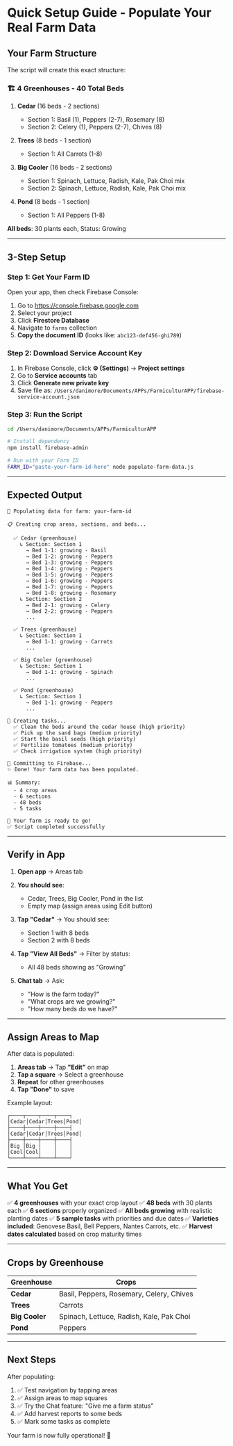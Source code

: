 # Quick Setup Guide - Populate Your Real Farm Data

## Your Farm Structure

The script will create this exact structure:

### 🏗️ **4 Greenhouses - 40 Total Beds**

1. **Cedar** (16 beds - 2 sections)
   - Section 1: Basil (1), Peppers (2-7), Rosemary (8)
   - Section 2: Celery (1), Peppers (2-7), Chives (8)

2. **Trees** (8 beds - 1 section)
   - Section 1: All Carrots (1-8)

3. **Big Cooler** (16 beds - 2 sections)
   - Section 1: Spinach, Lettuce, Radish, Kale, Pak Choi mix
   - Section 2: Spinach, Lettuce, Radish, Kale, Pak Choi mix

4. **Pond** (8 beds - 1 section)
   - Section 1: All Peppers (1-8)

**All beds**: 30 plants each, Status: Growing

---

## 3-Step Setup

### Step 1: Get Your Farm ID

Open your app, then check Firebase Console:
1. Go to https://console.firebase.google.com
2. Select your project
3. Click **Firestore Database**
4. Navigate to `farms` collection
5. **Copy the document ID** (looks like: `abc123-def456-ghi789`)

### Step 2: Download Service Account Key

1. In Firebase Console, click **⚙️ (Settings)** → **Project settings**
2. Go to **Service accounts** tab
3. Click **Generate new private key**
4. Save file as: `/Users/danimore/Documents/APPs/FarmiculturAPP/firebase-service-account.json`

### Step 3: Run the Script

```bash
cd /Users/danimore/Documents/APPs/FarmiculturAPP

# Install dependency
npm install firebase-admin

# Run with your Farm ID
FARM_ID="paste-your-farm-id-here" node populate-farm-data.js
```

---

## Expected Output

```
🌾 Populating data for farm: your-farm-id

📋 Creating crop areas, sections, and beds...

  ✅ Cedar (greenhouse)
    ↳ Section: Section 1
      → Bed 1-1: growing - Basil
      → Bed 1-2: growing - Peppers
      → Bed 1-3: growing - Peppers
      → Bed 1-4: growing - Peppers
      → Bed 1-5: growing - Peppers
      → Bed 1-6: growing - Peppers
      → Bed 1-7: growing - Peppers
      → Bed 1-8: growing - Rosemary
    ↳ Section: Section 2
      → Bed 2-1: growing - Celery
      → Bed 2-2: growing - Peppers
      ...

  ✅ Trees (greenhouse)
    ↳ Section: Section 1
      → Bed 1-1: growing - Carrots
      ...

  ✅ Big Cooler (greenhouse)
    ↳ Section: Section 1
      → Bed 1-1: growing - Spinach
      ...

  ✅ Pond (greenhouse)
    ↳ Section: Section 1
      → Bed 1-1: growing - Peppers
      ...

📝 Creating tasks...
  ✅ Clean the beds around the cedar house (high priority)
  ✅ Pick up the sand bags (medium priority)
  ✅ Start the basil seeds (high priority)
  ✅ Fertilize tomatoes (medium priority)
  ✅ Check irrigation system (high priority)

🔄 Committing to Firebase...
✨ Done! Your farm data has been populated.

📊 Summary:
  - 4 crop areas
  - 6 sections
  - 48 beds
  - 5 tasks

🌾 Your farm is ready to go!
✅ Script completed successfully
```

---

## Verify in App

1. **Open app** → Areas tab
2. **You should see**:
   - Cedar, Trees, Big Cooler, Pond in the list
   - Empty map (assign areas using Edit button)

3. **Tap "Cedar"** → You should see:
   - Section 1 with 8 beds
   - Section 2 with 8 beds

4. **Tap "View All Beds"** → Filter by status:
   - All 48 beds showing as "Growing"

5. **Chat tab** → Ask:
   - "How is the farm today?"
   - "What crops are we growing?"
   - "How many beds do we have?"

---

## Assign Areas to Map

After data is populated:

1. **Areas tab** → Tap **"Edit"** on map
2. **Tap a square** → Select a greenhouse
3. **Repeat** for other greenhouses
4. **Tap "Done"** to save

Example layout:
```
┌────┬────┬────┬────┐
│Cedar│Cedar│Trees│Pond│
├────┼────┼────┼────┤
│Cedar│Cedar│Trees│Pond│
├────┼────┼────┼────┤
│Big │Big │    │    │
│Cool│Cool│    │    │
└────┴────┴────┴────┘
```

---

## What You Get

✅ **4 greenhouses** with your exact crop layout
✅ **48 beds** with 30 plants each
✅ **6 sections** properly organized
✅ **All beds growing** with realistic planting dates
✅ **5 sample tasks** with priorities and due dates
✅ **Varieties included**: Genovese Basil, Bell Peppers, Nantes Carrots, etc.
✅ **Harvest dates calculated** based on crop maturity times

---

## Crops by Greenhouse

| Greenhouse | Crops |
|------------|-------|
| **Cedar** | Basil, Peppers, Rosemary, Celery, Chives |
| **Trees** | Carrots |
| **Big Cooler** | Spinach, Lettuce, Radish, Kale, Pak Choi |
| **Pond** | Peppers |

---

## Next Steps

After populating:

1. ✅ Test navigation by tapping areas
2. ✅ Assign areas to map squares
3. ✅ Try the Chat feature: "Give me a farm status"
4. ✅ Add harvest reports to some beds
5. ✅ Mark some tasks as complete

Your farm is now fully operational! 🌾
